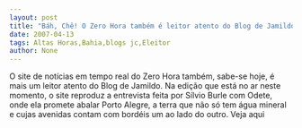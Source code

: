 ```yaml
---
layout: post
title: "Báh, Chê! O Zero Hora também é leitor atento do Blog de Jamildo."
date: 2007-04-13
tags: Altas Horas,Bahia,blogs jc,Eleitor
author: None
---
```

O site de notícias em tempo real do Zero Hora também, sabe-se hoje, é mais um leitor atento do Blog de Jamildo.
Na edição que está no ar neste momento, o site reproduz a entrevista feita por Sílvio Burle com Odete, onde ela promete abalar Porto Alegre, a terra que não só tem água mineral e cujas avenidas contam com bordéis um ao lado do outro.
Veja aqui 